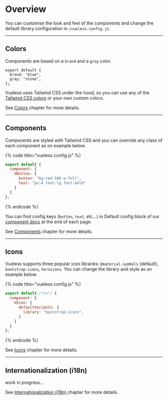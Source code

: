 # Overview

You can customise the look and feel of the components and change the default library configuration in  `/vueless.config.js`.

***

## Colors

Components are based on a `brand` and a `gray` color.&#x20;

<pre class="language-js" data-title="vueless.config.js"><code class="lang-js">export default {
  brand: "blue",
  gray: "stone",
}<a data-footnote-ref href="#user-content-fn-1">;</a>
</code></pre>

Vueless uses Tailwind CSS under the hood, so you can use any of the [Tailwind CSS colors](https://tailwindcss.com/docs/customizing-colors#color-palette-reference) or your own custom colors.

See [Colors](colors.md) chapter for more details.

***

## Components

Components are styled with Tailwind CSS and you can override any class of each component as on example below.&#x20;

{% code title="vueless.config.js" %}
```js
export default {
  component: {
    UButton: {
      button: "bg-red-500 w-full",
      text: "px-4 text-lg font-bold"
    }
  }
};
```
{% endcode %}

You can find config keys (`button`, `text`, etc...) in Default config block of our [component docs](https://ui.vueless.com) at the end of each page.

See [Components](components.md) chapter for more details.

***

## Icons

Vueless supports three popular icon libraries: `@material-symbols` (default), `bootstrap-icons`, `heroicons`. You can change the library and style as on example below.

{% code title="vueless.config.js" %}
```js
export default /*tw*/ {
  component: {
    UIcon: {
      defaultVariants: {
        library: "bootstrap-icons",
      }
    }
  }
};
```
{% endcode %}

See [Icons](icons.md) chapter for more details.

***

## Internationalization (i18n)

work in progress...

See [Internationalization (i18n) ](internationalization-i18n.md)chapter for more details.



[^1]: 
